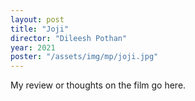 ```yaml
---
layout: post
title: "Joji"
director: "Dileesh Pothan"
year: 2021
poster: "/assets/img/mp/joji.jpg"
---
```


My review or thoughts on the film go here.
